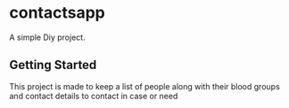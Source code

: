 # contactsapp

A simple Diy project.

## Getting Started

This project is made to keep a list of people along with their blood groups and contact details to contact in case or need

